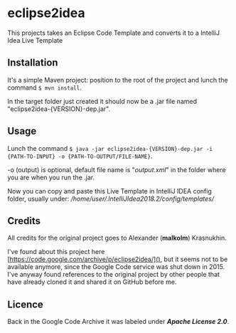 # eclipse2idea

This projects takes an Eclipse Code Template and converts it to a IntelliJ Idea Live Template

## Installation

It's a simple Maven project: position to the root of the project and lunch the command `$ mvn install`.

In the target folder just created it should now be a .jar file named "eclipse2idea-{VERSION}-dep.jar".

## Usage

Lunch the command `$ java -jar eclipse2idea-{VERSION}-dep.jar -i {PATH-TO-INPUT} -o {PATH-TO-OUTPUT/FILE-NAME}`.

-o (output) is optional, default file name is "_output.xml_" in the folder where you are when you run the .jar.

Now you can copy and paste this Live Template in IntelliJ IDEA config folder, usually under: 
_/home/user/.IntelliJIdea2018.2/config/templates/_

## Credits

All credits for the original project goes to Alexander (__malkolm__) Krasnukhin.

I've found about this project here [https://code.google.com/archive/p/eclipse2idea/](), but it seems not to be available
anymore, since the Google Code service was shut down in 2015.
I've anyway found references to the original project by other people that have already cloned it and shared it on GitHub before me.

## Licence

Back in the Google Code Archive it was labeled under ___Apache License 2.0___.

